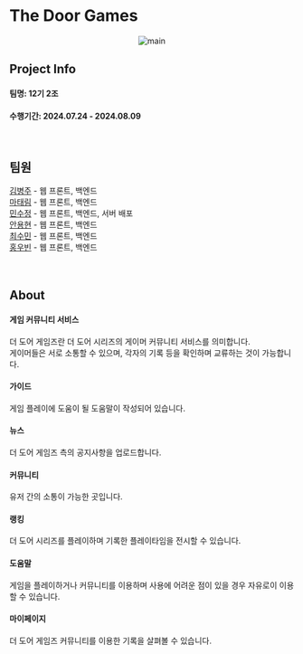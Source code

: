 <h1>The Door Games</h1>
<div align=center>
  
![main](https://github.com/user-attachments/assets/59f67735-8ebd-416d-bc87-b7b05766750c)

</div>
<div>
  <h2>Project Info</h2>
  <h4>팀명: 12기 2조</h4>
  <h4>수행기간: 2024.07.24 - 2024.08.09</h4>
  <br/>
  <h2>팀원</h2>
  <a href="https://github.com/Rurouni98" target="_blank">김병주</a> - 웹 프론트, 백엔드 <br/>
  <a href="https://github.com/dodotlm" target="_blank">마태림</a> - 웹 프론트, 백엔드 <br/>
  <a href="https://github.com/soojeongmin" target="_blank">민수정</a> - 웹 프론트, 백엔드, 서버 배포 <br/>
  <a href="https://github.com/dydhyun" target="_blank">안용현</a> - 웹 프론트, 백엔드 <br/>
  <a href="https://github.com/csm0062" target="_blank">최수민</a> - 웹 프론트, 백엔드 <br/>
  <a href="https://github.com/Hardy0070" target="_blank">홍우빈</a> - 웹 프론트, 백엔드 <br/><br/>
  <br/>
  <h2>About</h2>
  <h4>게임 커뮤니티 서비스</h4>
  <p>더 도어 게임즈란 더 도어 시리즈의 게이머 커뮤니티 서비스를 의미합니다.<br/>
  게이머들은 서로 소통할 수 있으며, 각자의 기록 등을 확인하며 교류하는 것이 가능합니다.</p>

  <h4>가이드</h4>
  <p>게임 플레이에 도움이 될 도움말이 작성되어 있습니다.</p>

  <h4>뉴스</h4>
  <p>더 도어 게임즈 측의 공지사항을 업로드합니다.</p>
  
  <h4>커뮤니티</h4>
  <p>유저 간의 소통이 가능한 곳입니다.</p>
  
  <h4>랭킹</h4>
  <p>더 도어 시리즈를 플레이하며 기록한 플레이타임을 전시할 수 있습니다.</p>

  <h4>도움말</h4>
  <p>게임을 플레이하거나 커뮤니티를 이용하며 사용에 어려운 점이 있을 경우 자유로이 이용할 수 있습니다.</p>

  <h4>마이페이지</h4>
  <p>더 도어 게임즈 커뮤니티를 이용한 기록을 살펴볼 수 있습니다.</p>
</div>
